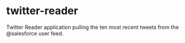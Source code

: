 # twitter-reader
Twitter Reader application pulling the ten most recent tweets from the @salesforce user feed.
